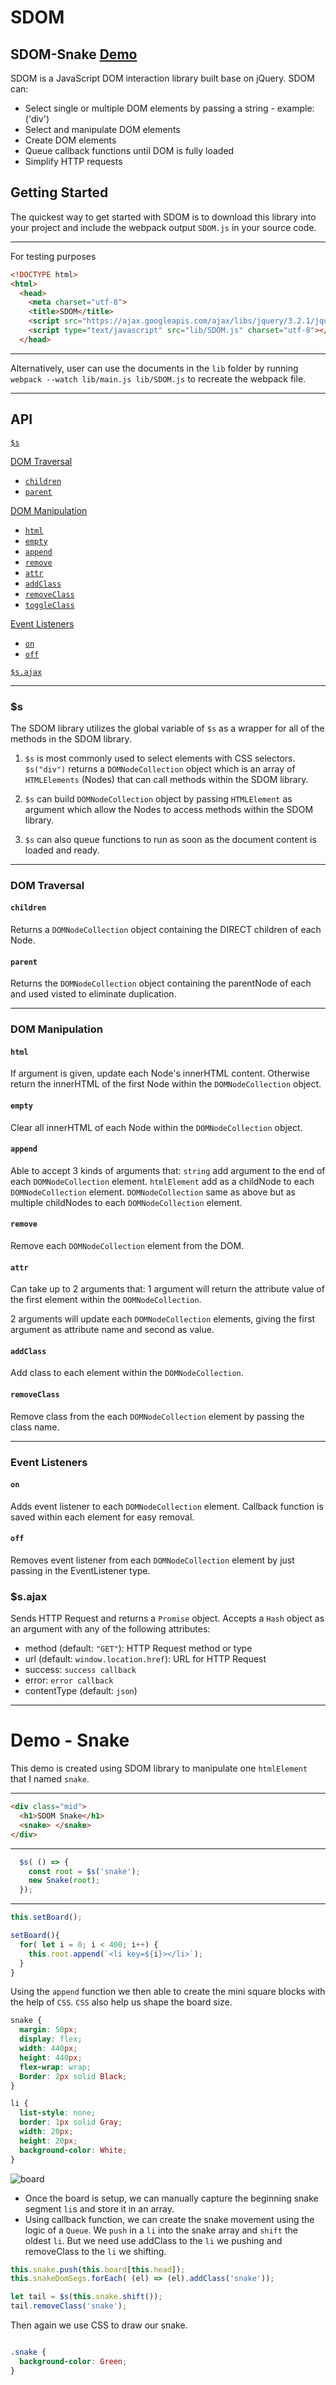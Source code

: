 # SDOM
## SDOM-Snake [Demo](https://www.sywu.us/SDOM-Snake/)

SDOM is a JavaScript DOM interaction library built base on jQuery.
SDOM can:
  * Select single or multiple DOM elements by passing a string - example:('div')
  * Select and manipulate DOM elements
  * Create DOM elements
  * Queue callback functions until DOM is fully loaded
  * Simplify HTTP requests

## Getting Started

The quickest way to get started with SDOM is to download this library into your project and include the webpack output `SDOM.js` in your source code.

---
For testing purposes
```html
<!DOCTYPE html>
<html>
  <head>
    <meta charset="utf-8">
    <title>SDOM</title>
    <script src="https://ajax.googleapis.com/ajax/libs/jquery/3.2.1/jquery.min.js"></script>
    <script type="text/javascript" src="lib/SDOM.js" charset="utf-8"></script>
  </head>
```
---

Alternatively, user can use the documents in the `lib` folder by running `webpack --watch lib/main.js lib/SDOM.js` to recreate the webpack file.

---
## API

[`$s`](#s)  

[DOM Traversal](#dom-traversal)
  * [`children`](#children)  
  * [`parent`](#parent)  

[DOM Manipulation](#dom-manipulation)  
  * [`html`](#html)  
  * [`empty`](#empty)  
  * [`append`](#append)  
  * [`remove`](#remove)  
  * [`attr`](#attr)  
  * [`addClass`](#addclass)  
  * [`removeClass`](#removeclass)  
  * [`toggleClass`](#toggleclass)  

[Event Listeners](#event-listeners)  
  * [`on`](#on)  
  * [`off`](#off)  

[`$s.ajax`](#sajax)  

---
### $s

The SDOM library utilizes the global variable of `$s` as a wrapper for all of the methods in the SDOM library.  

1. `$s` is most commonly used to select elements with CSS selectors. `$s("div")` returns a `DOMNodeCollection` object which is an array of `HTMLElements` (Nodes) that can call methods within the SDOM library.

2. `$s` can build `DOMNodeCollection` object by passing `HTMLElement` as argument which allow the Nodes to access methods within the SDOM library.

3. `$s` can also queue functions to run as soon as the document content is loaded and ready.

---
### DOM Traversal

#### `children`

Returns a `DOMNodeCollection` object containing the DIRECT children of each Node.

#### `parent`

Returns the `DOMNodeCollection` object containing the parentNode of each and used visted to eliminate duplication.

---
### DOM Manipulation

#### `html`

If argument is given, update each Node's innerHTML content. Otherwise return the innerHTML of the first Node within the `DOMNodeCollection` object.

#### `empty`

Clear all innerHTML of each Node within the `DOMNodeCollection` object.

#### `append`

Able to accept 3 kinds of arguments that:
  `string` add argument to the end of each `DOMNodeCollection` element.
  `htmlElement` add as a childNode to each `DOMNodeCollection` element.
  `DOMNodeCollection` same as above but as multiple childNodes to each `DOMNodeCollection` element.

#### `remove`

Remove each `DOMNodeCollection` element from the DOM.

#### `attr`

Can take up to 2 arguments that:
  1 argument will return the attribute value of the first element within the `DOMNodeCollection`.

  2 arguments will update each `DOMNodeCollection` elements, giving the first argument as attribute name and second as value.

#### `addClass`

Add class to each element within the `DOMNodeCollection`.

#### `removeClass`

Remove class from the each `DOMNodeCollection` element by passing the class name.

---
### Event Listeners

#### `on`

Adds event listener to each `DOMNodeCollection` element. Callback function is saved within each element for easy removal.

#### `off`

Removes event listener from each `DOMNodeCollection` element by just passing in the EventListener type.

### $s.ajax

Sends HTTP Request and returns a `Promise` object.  Accepts a `Hash` object as an argument with any of the following attributes:
  * method (default: `"GET"`): HTTP Request method or type
  * url (default: `window.location.href`): URL for HTTP Request
  * success: `success callback`
  * error: `error callback`
  * contentType (default: `json`)


---
# Demo - Snake
This demo is created using SDOM library to manipulate one `htmlElement` that I named `snake`.

---
```html
<div class="mid">
  <h1>SDOM Snake</h1>
  <snake> </snake>
</div>
```
---
```javascript
  $s( () => {
    const root = $s('snake');
    new Snake(root);
  });
  ```
---
```javaScript
this.setBoard();

setBoard(){
  for( let i = 0; i < 400; i++) {
    this.root.append(`<li key=${i}></li>`);
  }
}
```

Using the `append` function we then able to create the mini square blocks with the help of `CSS`. `CSS` also help us shape the board size.

```CSS
snake {
  margin: 50px;
  display: flex;
  width: 440px;
  height: 440px;
  flex-wrap: wrap;
  Border: 2px solid Black;
}

li {
  list-style: none;
  border: 1px solid Gray;
  width: 20px;
  height: 20px;
  background-color: White;
}
```

![board](images/board.png)

* Once the board is setup, we can manually capture the beginning snake segment `li`s and store it in an array.
* Using callback function, we can create the snake movement using the logic of a `Queue`. We `push` in a `li` into the snake array and `shift` the oldest `li`. But we need use addClass to the `li` we pushing and removeClass to the `li` we shifting.

```JavaScript
this.snake.push(this.board[this.head]);
this.snakeDomSegs.forEach( (el) => (el).addClass('snake'));

let tail = $s(this.snake.shift());
tail.removeClass('snake');
```

Then again we use CSS to draw our snake.
```CSS

.snake {
  background-color: Green;
}
```
